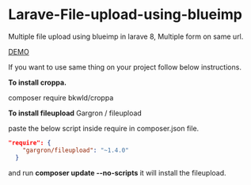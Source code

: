 # Larave-File-upload-using-blueimp
Multiple file upload using blueimp in larave 8, Multiple form on same url.

<a href="https://blueimp.github.io/jQuery-File-Upload/">DEMO</a>


If you want to use same thing on your project follow below instructions.

**To install croppa.**

composer require bkwld/croppa

**To install fileupload**
Gargron / fileupload

paste the below script inside require in composer.json file.
```json
"require": {
    "gargron/fileupload": "~1.4.0"
  }
```
and run  **composer update --no-scripts** it will install the fileupload.
 




